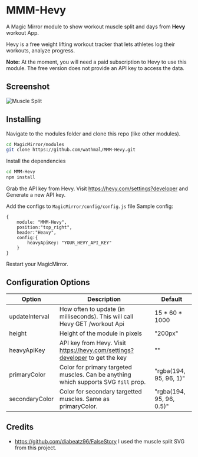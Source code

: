 # MMM-Hevy

A Magic Mirror module to show workout muscle split and days from **Hevy** workout App.

Hevy is a free weight lifting workout tracker that lets athletes log their workouts, analyze progress.

**Note:** At the moment, you will need a paid subscription to Hevy to use this module. The free version does not provide an API key to access the data.

## Screenshot

![Muscle Split](https://raw.githubusercontent.com/wathmal/MMM-Hevy/main/docs/muscle_split.png)

## Installing

Navigate to the modules folder and clone this repo (like other modules).

```bash
cd MagicMirror/modules
git clone https://github.com/wathmal/MMM-Hevy.git
```

Install the dependencies

```bash
cd MMM-Hevy
npm install
```

Grab the API key from Hevy. Visit https://hevy.com/settings?developer and Generate a new API key.

Add the configs to `MagicMirror/config/config.js` file
Sample config:

```
{
    module: "MMM-Hevy",
    position:"top_right",
    header:"Heavy",
    config:{
        heavyApiKey: "YOUR_HEVY_API_KEY"
    }
}
```

Restart your MagicMirror.

## Configuration Options

[//]: # (		updateInterval: 60 * 1000, // every 30 minutes)

[//]: # (		height: "200px",)

[//]: # (		heavyApiKey: "",)

[//]: # (		header: "Hevy",)

[//]: # (		primaryColor: "rgba&#40;194, 95, 96, 1&#41;",)

[//]: # (		secondaryColor: "rgba&#40;194, 95, 96, 0.5&#41;")

| Option         | Description                                                                         | Default                  |
|----------------|-------------------------------------------------------------------------------------|--------------------------|
| updateInterval | How often to update (in milliseconds). This will call Hevy GET /workout Api         | 15 * 60 * 1000           |
| height         | Height of the module in pixels                                                      | "200px"                  |
| heavyApiKey    | API key from Hevy. Visit https://hevy.com/settings?developer to get the key         | ""                       |
| primaryColor   | Color for primary targeted muscles. Can be anything which supports SVG `fill` prop. | "rgba(194, 95, 96, 1)"   |
| secondaryColor | Color for secondary targetted muscles. Same as primaryColor.                        | "rgba(194, 95, 96, 0.5)" |

## Credits

- https://github.com/diabeatz96/FalseStory I used the muscle split SVG from this project.



